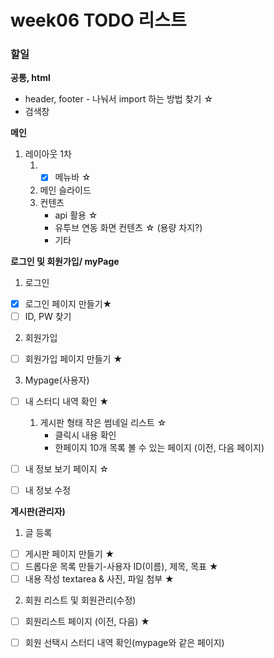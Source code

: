 # week06 TODO 리스트

### 할일
**공통, html**
* header, footer - 나눠서 import 하는 방법 찾기 ☆
* 검색창

**메인**
1. 레이아웃 1차
   1) - [x] 메뉴바 ☆
   2) 메인 슬라이드 
   3) 컨텐츠
       - api 활용 ☆
       - 유투브 연동 화면 컨텐츠 ☆ (용량 차지?)
       - 기타


**로그인 및 회원가입/ myPage**
1. 로그인 
- [x] 로그인 페이지 만들기★
- [ ] ID, PW 찾기

2. 회원가입
- [ ] 회원가입 페이지 만들기 ★

3. Mypage(사용자)
- [ ] 내 스터디 내역 확인 ★
     1) 게시판 형태 작은 썸네일 리스트 ☆
         - 클릭시 내용 확인
         - 한페이지 10개 목록 볼 수 있는 페이지 (이전, 다음 페이지) 
- [ ] 내 정보 보기 페이지 ☆
- [ ] 내 정보 수정



**게시판(관리자)**
1. 글 등록 
- [ ] 게시판 페이지 만들기 ★
- [ ] 드롭다운 목록 만들기-사용자 ID(이름), 제목, 목표 ★
- [ ] 내용 작성 textarea & 사진, 파일 첨부 ★
   
2. 회원 리스트 및 회원관리(수정)
- [ ] 회원리스트 페이지 (이전, 다음) ★
- [ ] 회원 선택시 스터디 내역 확인(mypage와 같은 페이지)
   

 
